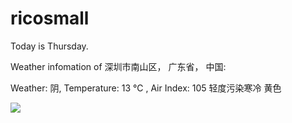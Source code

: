# ricosmall

Today is Thursday.

Weather infomation of 深圳市南山区， 广东省， 中国: 

Weather: 阴, Temperature: 13 ℃ , Air Index: 105 轻度污染寒冷 黄色

<img src="https://github-readme-stats.vercel.app/api?username=ricosmall&show_icons=true" />

